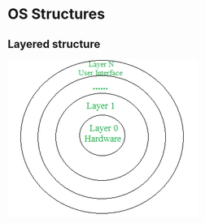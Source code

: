 # OS Structures

## Layered structure

<img src='../Memory Management/img/layered-structure-of-os.png'>


